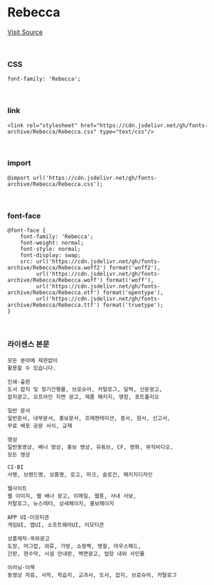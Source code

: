 # Rebecca

[Visit Source](http://www.earlyfont.com/portfolio/EF_REBECCA)

&nbsp;

### CSS

```
font-family: 'Rebecca';
```

&nbsp;

### link

```
<link rel="stylesheet" href="https://cdn.jsdelivr.net/gh/fonts-archive/Rebecca/Rebecca.css" type="text/css"/>
```

&nbsp;

### import

```
@import url('https://cdn.jsdelivr.net/gh/fonts-archive/Rebecca/Rebecca.css');
```

&nbsp;

### font-face

```
@font-face {
    font-family: 'Rebecca';
    font-weight: normal;
    font-style: normal;
    font-display: swap;
    src: url('https://cdn.jsdelivr.net/gh/fonts-archive/Rebecca/Rebecca.woff2') format('woff2'),
         url('https://cdn.jsdelivr.net/gh/fonts-archive/Rebecca/Rebecca.woff') format('woff'),
         url('https://cdn.jsdelivr.net/gh/fonts-archive/Rebecca/Rebecca.otf') format('opentype'),
         url('https://cdn.jsdelivr.net/gh/fonts-archive/Rebecca/Rebecca.ttf') format('truetype');
}
```

&nbsp;

### 라이센스 본문

```
모든 분야에 제한없이
활용할 수 있습니다.

인쇄·출판
도서 잡지 및 정기간행물, 브로슈어, 카탈로그, 달력, 신문광고,
잡지광고, 오프라인 지면 광고, 제품 패키지, 명함, 포트폴리오

일반 문서
일반문서, 내부문서, 홍보문서, 프레젠테이션, 증서, 원서, 신고서,
무료 배포 공문 서식, 교재

영상
일반동영상, 배너 영상, 홍보 영상, 유튜브, CF, 영화, 뮤직비디오,
모든 영상

CI·BI
사명, 브랜드명, 상품명, 로고, 마크, 슬로건, 패키지디자인

웹사이트
웹 이미지, 웹 배너 광고, 이메일, 웹툰, 사내 사보,
카탈로그, 뉴스레터, 상세페이지, 홍보페이지

APP UI·이모티콘
게임UI, 앱UI, 소프트웨어UI, 이모티콘

상품제작·옥외광고
도장, 머그컵, 외류, 가방, 쇼핑백, 명찰, 마우스패드,
간판, 현수막, 시설 안내판, 벽면광고, 업장 내외 사인물

이러닝·이북
동영상 자료, 서적, 학습지, 교과서, 도서, 잡지, 브로슈어, 카탈로그
```
